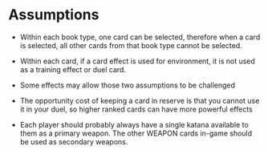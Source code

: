 # Assumptions

- Within each book type, one card can be selected, therefore when a card is selected, all other cards from that book type cannot be selected.
- Within each card, if a card effect is used for environment, it is not used as a training effect or duel card.
- Some effects may allow those two assumptions to be challenged
- The opportunity cost of keeping a card in reserve is that you cannot use it in your duel, so higher ranked cards can have more powerful effects

- Each player should probably always have a single katana available to them as a primary weapon. The other WEAPON cards in-game should be used as secondary weapons. 